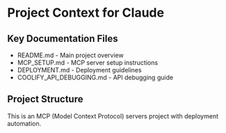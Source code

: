 # Project Context for Claude

## Key Documentation Files
- README.md - Main project overview
- MCP_SETUP.md - MCP server setup instructions  
- DEPLOYMENT.md - Deployment guidelines
- COOLIFY_API_DEBUGGING.md - API debugging guide

## Project Structure
This is an MCP (Model Context Protocol) servers project with deployment automation.